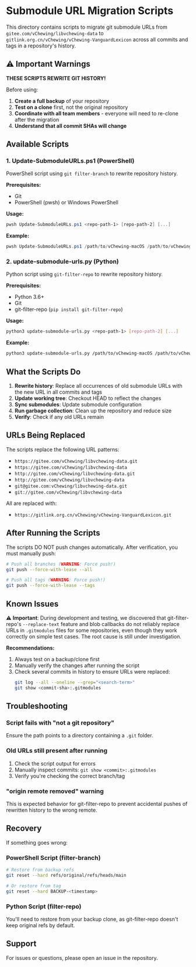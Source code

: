# Submodule URL Migration Scripts

This directory contains scripts to migrate git submodule URLs from `gitee.com/vChewing/libvchewing-data` to `gitlink.org.cn/vChewing/vChewing-VanguardLexicon` across all commits and tags in a repository's history.

## ⚠️ Important Warnings

**THESE SCRIPTS REWRITE GIT HISTORY!** 

Before using:
1. **Create a full backup** of your repository
2. **Test on a clone** first, not the original repository
3. **Coordinate with all team members** - everyone will need to re-clone after the migration
4. **Understand that all commit SHAs will change**

## Available Scripts

### 1. Update-SubmoduleURLs.ps1 (PowerShell)

PowerShell script using `git filter-branch` to rewrite repository history.

**Prerequisites:**
- Git
- PowerShell (pwsh) or Windows PowerShell

**Usage:**
```powershell
pwsh Update-SubmoduleURLs.ps1 <repo-path-1> [repo-path-2] [...]
```

**Example:**
```powershell
pwsh Update-SubmoduleURLs.ps1 /path/to/vChewing-macOS /path/to/vChewing-OSX-Legacy
```

### 2. update-submodule-urls.py (Python)

Python script using `git-filter-repo` to rewrite repository history.

**Prerequisites:**
- Python 3.6+
- Git  
- git-filter-repo (`pip install git-filter-repo`)

**Usage:**
```bash
python3 update-submodule-urls.py <repo-path-1> [repo-path-2] [...]
```

**Example:**
```bash
python3 update-submodule-urls.py /path/to/vChewing-macOS /path/to/vChewing-OSX-Legacy
```

## What the Scripts Do

1. **Rewrite history**: Replace all occurrences of old submodule URLs with the new URL in all commits and tags
2. **Update working tree**: Checkout HEAD to reflect the changes
3. **Sync submodules**: Update submodule configuration
4. **Run garbage collection**: Clean up the repository and reduce size
5. **Verify**: Check if any old URLs remain

## URLs Being Replaced

The scripts replace the following URL patterns:
- `https://gitee.com/vChewing/libvchewing-data.git`
- `https://gitee.com/vChewing/libvchewing-data`
- `http://gitee.com/vChewing/libvchewing-data.git`
- `http://gitee.com/vChewing/libvchewing-data`
- `git@gitee.com:vChewing/libvchewing-data.git`
- `git://gitee.com/vChewing/libvchewing-data`

All are replaced with:
- `https://gitlink.org.cn/vChewing/vChewing-VanguardLexicon.git`

## After Running the Scripts

The scripts DO NOT push changes automatically. After verification, you must manually push:

```bash
# Push all branches (WARNING: Force push!)
git push --force-with-lease --all

# Push all tags (WARNING: Force push!)
git push --force-with-lease --tags
```

## Known Issues

⚠️ **Important**: During development and testing, we discovered that git-filter-repo's `--replace-text` feature and blob callbacks do not reliably replace URLs in `.gitmodules` files for some repositories, even though they work correctly on simple test cases. The root cause is still under investigation.

**Recommendations:**
1. Always test on a backup/clone first
2. Manually verify the changes after running the script
3. Check several commits in history to ensure URLs were replaced:
   ```bash
   git log --all --oneline --grep="<search-term>"
   git show <commit-sha>:.gitmodules
   ```

## Troubleshooting

### Script fails with "not a git repository"
Ensure the path points to a directory containing a `.git` folder.

### Old URLs still present after running
1. Check the script output for errors
2. Manually inspect commits: `git show <commit>:.gitmodules`
3. Verify you're checking the correct branch/tag

### "origin remote removed" warning
This is expected behavior for git-filter-repo to prevent accidental pushes of rewritten history to the wrong remote.

## Recovery

If something goes wrong:

### PowerShell Script (filter-branch)
```bash
# Restore from backup refs
git reset --hard refs/original/refs/heads/main

# Or restore from tag
git reset --hard BACKUP-<timestamp>
```

### Python Script (filter-repo)
You'll need to restore from your backup clone, as git-filter-repo doesn't keep original refs by default.

## Support

For issues or questions, please open an issue in the repository.
